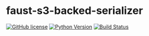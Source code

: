 # faust-s3-backed-serializer
[![GitHub license](https://img.shields.io/github/license/bakdata/faust-s3-backed-serializer)](https://github.com/bakdata/faust-s3-backed-serializer/blob/master/LICENSE)
[![Python Version](https://img.shields.io/badge/python-3.6%20%7C%203.7%20%7C%203.8-blue.svg)](https://img.shields.io/badge/python-3.6%20%7C%203.7-blue.svg)
[![Build Status](https://dev.azure.com/bakdata/public/_apis/build/status/bakdata.faust-s3-backed-serializer?branchName=master)](https://dev.azure.com/bakdata/public/_build/latest?definitionId=22&branchName=master)
